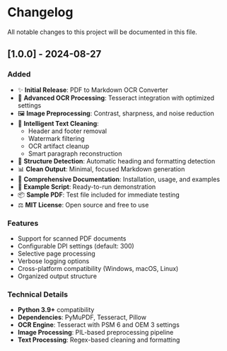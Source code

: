 # Changelog

All notable changes to this project will be documented in this file.

## [1.0.0] - 2024-08-27

### Added
- ✨ **Initial Release**: PDF to Markdown OCR Converter
- 🔧 **Advanced OCR Processing**: Tesseract integration with optimized settings
- 🖼️ **Image Preprocessing**: Contrast, sharpness, and noise reduction
- 🧹 **Intelligent Text Cleaning**: 
  - Header and footer removal
  - Watermark filtering
  - OCR artifact cleanup
  - Smart paragraph reconstruction
- 📝 **Structure Detection**: Automatic heading and formatting detection
- 📊 **Clean Output**: Minimal, focused Markdown generation
- 📖 **Comprehensive Documentation**: Installation, usage, and examples
- 🧪 **Example Script**: Ready-to-run demonstration
- 📦 **Sample PDF**: Test file included for immediate testing
- ⚖️ **MIT License**: Open source and free to use

### Features
- Support for scanned PDF documents
- Configurable DPI settings (default: 300)
- Selective page processing
- Verbose logging options
- Cross-platform compatibility (Windows, macOS, Linux)
- Organized output structure

### Technical Details
- **Python 3.9+** compatibility
- **Dependencies**: PyMuPDF, Tesseract, Pillow
- **OCR Engine**: Tesseract with PSM 6 and OEM 3 settings
- **Image Processing**: PIL-based preprocessing pipeline
- **Text Processing**: Regex-based cleaning and formatting
